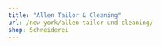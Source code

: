 ```yaml
---
title: "Allen Tailor & Cleaning"
url: /new-york/allen-tailor-und-cleaning/
shop: Schneiderei
---
```

